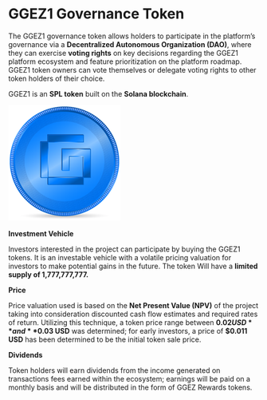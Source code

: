 # GGEZ1 Governance Token

The GGEZ1 governance token allows holders to participate in the platform’s governance via a **Decentralized Autonomous Organization (DAO)**, where they can exercise **voting rights** on key decisions regarding the GGEZ1 platform ecosystem and feature prioritization on the platform roadmap. GGEZ1 token owners can vote themselves or delegate voting rights to other token holders of their choice.

GGEZ1 is an **SPL token** built on the **Solana blockchain**.

![GGEZ1 Governance Token](<../../.gitbook/assets/image (14).png>)

**Investment Vehicle**

Investors interested in the project can participate by buying the GGEZ1 tokens. It is an investable vehicle with a volatile pricing valuation for investors to make potential gains in the future. The token Will have a **limited supply of 1,777,777,777.**

**Price**

Price valuation used is based on the **Net Present Value (NPV)** of the project taking into consideration discounted cash flow estimates and required rates of return. Utilizing this technique, a token price range between **$0.02 USD** and **$0.03 USD** was determined; for early investors, a price of **$0.011 USD** has been determined to be the initial token sale price.

**Dividends**

Token holders will earn dividends from the income generated on transactions fees earned within the ecosystem; earnings will be paid on a monthly basis and will be distributed in the form of GGEZ Rewards tokens.
